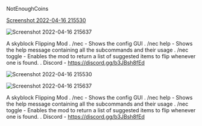 NotEnoughCoins

[Screenshot 2022-04-16 215530](https://user-images.githubusercontent.com/103870093/163701075-87bb842d-f55c-49eb-837f-c0627c38afe1.png)

![Screenshot 2022-04-16 215637](https://user-images.githubusercontent.com/103870093/163701077-08ac8943-029a-4009-990f-503095077a5a.png)

A skyblock Flipping Mod
 . /nec - Shows the config GUI
 . /nec help - Shows the help message containing all the subcommands and their usage
 . /nec toggle - Enables the mod to return a list of suggested items to flip whenever one is found.
 . Discord - https://discord.gg/b3JBsh8fEd


![Screenshot 2022-04-16 215530](https://user-images.githubusercontent.com/103870093/163701075-87bb842d-f55c-49eb-837f-c0627c38afe1.png)

![Screenshot 2022-04-16 215637](https://user-images.githubusercontent.com/103870093/163701077-08ac8943-029a-4009-990f-503095077a5a.png)

A skyblock Flipping Mod
 . /nec - Shows the config GUI
 . /nec help - Shows the help message containing all the subcommands and their usage
 . /nec toggle - Enables the mod to return a list of suggested items to flip whenever one is found.
 . Discord - https://discord.gg/b3JBsh8fEd
